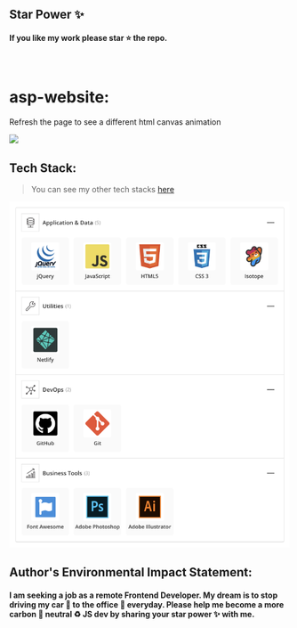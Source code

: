 ## Star Power :sparkles:

#### If you like my work please star :star: the repo.

<br />

# asp-website:

Refresh the page to see a different html canvas animation 

<img src="https://raw.githubusercontent.com/Mary-Tyler-Moore/asp-website/master/assets/asp-animation.gif" width="1000" />

<br />

## Tech Stack:

> You can see my other tech stacks [here](https://stackshare.io/Mary-Tyler-Moore)

<img src="https://github.com/Mary-Tyler-Moore/asp-website/blob/master/assets/img/asp-stack.png?raw=true" width="1000" />

<br />

## Author's Environmental Impact Statement:

#### I am seeking a job as a remote Frontend Developer. My dream is to stop driving my car :car: to the office :office: everyday. Please help me become a more carbon :deciduous_tree: neutral :recycle: JS dev by sharing your star power :sparkles: with me.
